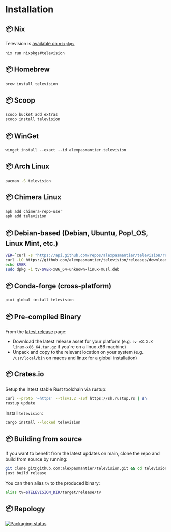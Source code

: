 # Installation

## 📦 Nix

Television is [available on `nixpkgs`](https://github.com/NixOS/nixpkgs/blob/master/pkgs/by-name/te/television/package.nix)

```bash
nix run nixpkgs#television
```

## 📦 Homebrew

```bash
brew install television
```

## 📦 Scoop

```bash
scoop bucket add extras
scoop install television
```

## 📦 WinGet

```pwsh
winget install --exact --id alexpasmantier.television
```

## 📦 Arch Linux

```bash
pacman -S television
```

## 📦 Chimera Linux

```bash
apk add chimera-repo-user
apk add television
```

## 📦 Debian-based (Debian, Ubuntu, Pop!\_OS, Linux Mint, etc.)

```bash
VER=`curl -s "https://api.github.com/repos/alexpasmantier/television/releases/latest" | grep '"tag_name":' | sed -E 's/.*"tag_name": "([^"]+)".*/\1/'`
curl -LO https://github.com/alexpasmantier/television/releases/download/$VER/tv-$VER-x86_64-unknown-linux-musl.deb
echo $VER
sudo dpkg -i tv-$VER-x86_64-unknown-linux-musl.deb
```

## 📦 Conda-forge (cross-platform)

```bash
pixi global install television
```

## 📦 Pre-compiled Binary

From the [latest release](https://github.com/alexpasmantier/television/releases/latest) page:

- Download the latest release asset for your platform (e.g. `tv-vX.X.X-linux-x86_64.tar.gz` if you're on a linux x86 machine)
- Unpack and copy to the relevant location on your system (e.g. `/usr/local/bin` on macos and linux for a global installation)

## 📦 Crates.io

Setup the latest stable Rust toolchain via rustup:

```bash
curl --proto '=https' --tlsv1.2 -sSf https://sh.rustup.rs | sh
rustup update
```

Install `television`:

```bash
cargo install --locked television
```

## 📦 Building from source

If you want to benefit from the latest updates on main, clone the repo and build from source by running:

```bash
git clone git@github.com:alexpasmantier/television.git && cd television
just build release
```

You can then alias `tv` to the produced binary:

```bash
alias tv=$TELEVISION_DIR/target/release/tv
```

## 📦 Repology

[![Packaging status](https://repology.org/badge/vertical-allrepos/television.svg)](https://repology.org/project/television/versions)
